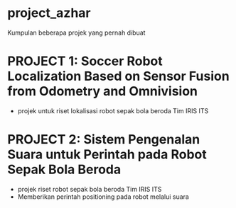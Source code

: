 # project_azhar
Kumpulan beberapa projek yang pernah dibuat

# PROJECT 1: Soccer Robot Localization Based on Sensor Fusion from Odometry and Omnivision
* projek untuk riset lokalisasi robot sepak bola beroda Tim IRIS ITS

# PROJECT 2: Sistem Pengenalan Suara untuk Perintah pada Robot Sepak Bola Beroda
* projek riset robot sepak bola beroda Tim IRIS ITS
* Memberikan perintah positioning pada robot melalui suara
